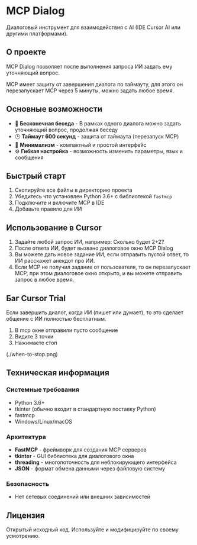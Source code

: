 # MCP Dialog

Диалоговый инструмент для взаимодействия с AI (IDE Cursor AI или другими платформами).

## О проекте

MCP Dialog позволяет после выполнения запроса ИИ задать ему уточняющий вопрос.

MCP имеет защиту от завершения диалога по таймауту, для этого он перезапускает MCP через 5 минуты, можно задать любое время.

## Основные возможности

- 🔄 **Бесконечная беседа** - В рамках одного диалога можно задать уточняющий вопрос, продолжая беседу
- 🕒 **Таймаут 600 секунд** - защита от таймаута (перезапуск MCP)
- 🎨 **Минимализм** - компактный и простой интерфейс
- ⚙️ **Гибкая настройка** - возможность изменить параметры, язык и сообщения

## Быстрый старт

1. Скопируйте все файлы в директорию проекта
2. Убедитесь что установлен Python 3.6+ с библиотекой `fastmcp`
3. Подключите и включите MCP в IDE
4. Добавьте правило для ИИ

## Использование в Cursor

1. Задайте любой запрос ИИ, например: Сколько будет 2+2?
2. После ответа ИИ, будет вызвано диалоговое окно MCP Dialog
3. Вы можете дать новое задание ИИ, если отправить пустой ответ, то ИИ расскажет анекдот про ИИ.
4. Если MCP не получил задание от пользователя, то он перезапускает MCP, при этом диалоговое окно открыто, и вы можете отправить запрос в любое время.

## Баг Cursor Trial

Если завершить диалог, когда ИИ (пишет или думает), то это сделает общение с ИИ полностью бесплатным.
1. В mcp окне отправили пусто сообщение
2. Видите 3 точки
3. Нажимаете стоп

(./when-to-stop.png)


## Техническая информация

### Системные требования

- Python 3.6+
- tkinter (обычно входит в стандартную поставку Python)
- fastmcp
- Windows/Linux/macOS

### Архитектура

- **FastMCP** - фреймворк для создания MCP серверов
- **tkinter** - GUI библиотека для диалогового окна  
- **threading** - многопоточность для неблокирующего интерфейса
- **JSON** - формат обмена данными через файловую систему

### Безопасность

- Нет сетевых соединений или внешних зависимостей

## Лицензия

Открытый исходный код. Используйте и модифицируйте по своему усмотрению.


